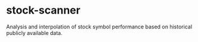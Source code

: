 # stock-scanner
Analysis and interpolation of stock symbol performance based on historical publicly available data. 
